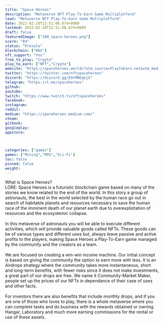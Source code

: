 ```yaml
---
title: "Space Heroes"
description: "Metaverse NFT Play-To-Earn Game Multiplatform"
lead: "Metaverse NFT Play-To-Earn Game Multiplatform"
date: 2022-02-28T12:51:08.674+0800
lastmod: 2022-02-28T12:51:08.674+0800
draft: false
featuredImage: ["100_space-heroes.png"]
score: "84"
status: "Presale"
blockchain: ["WAX"]
nft_support: "Yes"
free_to_play: "Crypto"
play_to_earn: ["NFT","Crypto"]
website: "https://spaceheroes.world/?utm_source=PlayToEarn.net&utm_medium=organic&utm_campaign=gamepage"
twitter: "https://twitter.com/nftspaceheroes"
discord: "https://discord.gg/E9rMNEqejG"
telegram: "https://t.me/spaceheroes"
github: 
youtube: 
twitch: "https://www.twitch.tv/nftspaceheroes"
facebook: 
instagram: 
reddit: 
medium: "https://spaceheroes.medium.com/"
steam: 
gitbook: 
googleplay: 
appstore: 

  
    
categories: ["games"]
games: ["Mining","RPG","Sci-Fi"]
toc: false
pinned: false
weight: 
---
```

What is Space Heroes?<br> LORE: Space Heroes is a futuristic blockchain game based on many of the stories we know related to the end of the world. In this story a group of astronauts, the best in the world selected by the human race go out in search of habitable planets and resources necessary to save the human race of the imminent death of our planet earth due to overexploitation of resources and the ecosystemic collapse.<br> <br> In this metaverse of astronauts you will be able to execute different activities, which will provide valuable goods called NFTs. These goods can be of various types and different uses but, always leave passive and active profits to the players, making Space Heroes a Play-To-Earn game managed by the community and the creators as a team.<br> <br> We are focused on creating a win-win income machine. Our initial concept is based on giving the community the option to earn more with less. It is an Airdrops strategy where the community takes more instantaneous, short and long-term benefits, with fewer risks since it does not make investments, a great part of our drops are free. We name it Community-Market Maker, people set up the prices of our NFTs in dependance of their case of uses and other facts.<br> <br> For investors there are also benefits that include monthly drops, and if you are one of those who loves to play, there is a whole metaverse where you can complete tasks and do business with the rewards obtained or owning Hangar, Laboratory and much more earning commissions for the rental or use of these assets.